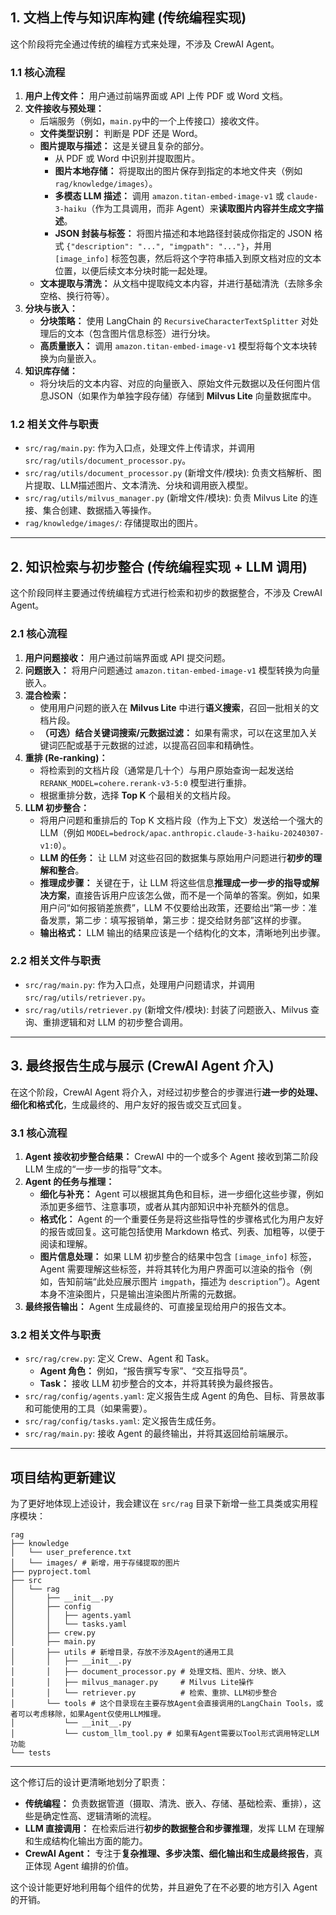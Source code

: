 ## 1\. 文档上传与知识库构建 (传统编程实现)

这个阶段将完全通过传统的编程方式来处理，不涉及 CrewAI Agent。

### 1.1 核心流程

1.  **用户上传文件：** 用户通过前端界面或 API 上传 PDF 或 Word 文档。
2.  **文件接收与预处理：**
      * 后端服务（例如，`main.py`中的一个上传接口）接收文件。
      * **文件类型识别：** 判断是 PDF 还是 Word。
      * **图片提取与描述：** 这是关键且复杂的部分。
          * 从 PDF 或 Word 中识别并提取图片。
          * **图片本地存储：** 将提取出的图片保存到指定的本地文件夹（例如 `rag/knowledge/images`）。
          * **多模态 LLM 描述：** 调用 `amazon.titan-embed-image-v1` 或 `claude-3-haiku`（作为工具调用，而非 Agent）来**读取图片内容并生成文字描述**。
          * **JSON 封装与标签：** 将图片描述和本地路径封装成你指定的 JSON 格式 `{"description": "...", "imgpath": "..."}`，并用 `[image_info]` 标签包裹，然后将这个字符串插入到原文档对应的文本位置，以便后续文本分块时能一起处理。
      * **文本提取与清洗：** 从文档中提取纯文本内容，并进行基础清洗（去除多余空格、换行符等）。
3.  **分块与嵌入：**
      * **分块策略：** 使用 LangChain 的 `RecursiveCharacterTextSplitter` 对处理后的文本（包含图片信息标签）进行分块。
      * **高质量嵌入：** 调用 `amazon.titan-embed-image-v1` 模型将每个文本块转换为向量嵌入。
4.  **知识库存储：**
      * 将分块后的文本内容、对应的向量嵌入、原始文件元数据以及任何图片信息JSON（如果作为单独字段存储）存储到 **Milvus Lite** 向量数据库中。

### 1.2 相关文件与职责

  * `src/rag/main.py`: 作为入口点，处理文件上传请求，并调用 `src/rag/utils/document_processor.py`。
  * `src/rag/utils/document_processor.py` (新增文件/模块): 负责文档解析、图片提取、LLM描述图片、文本清洗、分块和调用嵌入模型。
  * `src/rag/utils/milvus_manager.py` (新增文件/模块): 负责 Milvus Lite 的连接、集合创建、数据插入等操作。
  * `rag/knowledge/images/`: 存储提取出的图片。

-----

## 2\. 知识检索与初步整合 (传统编程实现 + LLM 调用)

这个阶段同样主要通过传统编程方式进行检索和初步的数据整合，不涉及 CrewAI Agent。

### 2.1 核心流程

1.  **用户问题接收：** 用户通过前端界面或 API 提交问题。
2.  **问题嵌入：** 将用户问题通过 `amazon.titan-embed-image-v1` 模型转换为向量嵌入。
3.  **混合检索：**
      * 使用用户问题的嵌入在 **Milvus Lite** 中进行**语义搜索**，召回一批相关的文档片段。
      * **（可选）结合关键词搜索/元数据过滤：** 如果有需求，可以在这里加入关键词匹配或基于元数据的过滤，以提高召回率和精确性。
4.  **重排 (Re-ranking)：**
      * 将检索到的文档片段（通常是几十个）与用户原始查询一起发送给 `RERANK_MODEL=cohere.rerank-v3-5:0` 模型进行重排。
      * 根据重排分数，选择 **Top K** 个最相关的文档片段。
5.  **LLM 初步整合：**
      * 将用户问题和重排后的 Top K 文档片段（作为上下文）发送给一个强大的 LLM（例如 `MODEL=bedrock/apac.anthropic.claude-3-haiku-20240307-v1:0`）。
      * **LLM 的任务：** 让 LLM 对这些召回的数据集与原始用户问题进行**初步的理解和整合**。
      * **推理成步骤：** 关键在于，让 LLM 将这些信息**推理成一步一步的指导或解决方案**，直接告诉用户应该怎么做，而不是一个简单的答案。例如，如果用户问“如何报销差旅费”，LLM 不仅要给出政策，还要给出“第一步：准备发票，第二步：填写报销单，第三步：提交给财务部”这样的步骤。
      * **输出格式：** LLM 输出的结果应该是一个结构化的文本，清晰地列出步骤。

### 2.2 相关文件与职责

  * `src/rag/main.py`: 作为入口点，处理用户问题请求，并调用 `src/rag/utils/retriever.py`。
  * `src/rag/utils/retriever.py` (新增文件/模块): 封装了问题嵌入、Milvus 查询、重排逻辑和对 LLM 的初步整合调用。

-----

## 3\. 最终报告生成与展示 (CrewAI Agent 介入)

在这个阶段，CrewAI Agent 将介入，对经过初步整合的步骤进行**进一步的处理、细化和格式化**，生成最终的、用户友好的报告或交互式回复。

### 3.1 核心流程

1.  **Agent 接收初步整合结果：** CrewAI 中的一个或多个 Agent 接收到第二阶段 LLM 生成的“一步一步的指导”文本。
2.  **Agent 的任务与推理：**
      * **细化与补充：** Agent 可以根据其角色和目标，进一步细化这些步骤，例如添加更多细节、注意事项，或者从其内部知识中补充额外的信息。
      * **格式化：** Agent 的一个重要任务是将这些指导性的步骤格式化为用户友好的报告或回复。这可能包括使用 Markdown 格式、列表、加粗等，以便于阅读和理解。
      * **图片信息处理：** 如果 LLM 初步整合的结果中包含 `[image_info]` 标签，Agent 需要理解这些标签，并将其转化为用户界面可以渲染的指令（例如，告知前端“此处应展示图片 `imgpath`，描述为 `description`”）。Agent 本身不渲染图片，只是输出渲染图片所需的元数据。
3.  **最终报告输出：** Agent 生成最终的、可直接呈现给用户的报告文本。

### 3.2 相关文件与职责

  * `src/rag/crew.py`: 定义 Crew、Agent 和 Task。
      * **Agent 角色：** 例如，“报告撰写专家”、“交互指导员”。
      * **Task：** 接收 LLM 初步整合的文本，并将其转换为最终报告。
  * `src/rag/config/agents.yaml`: 定义报告生成 Agent 的角色、目标、背景故事和可能使用的工具（如果需要）。
  * `src/rag/config/tasks.yaml`: 定义报告生成任务。
  * `src/rag/main.py`: 接收 Agent 的最终输出，并将其返回给前端展示。

-----

## 项目结构更新建议

为了更好地体现上述设计，我会建议在 `src/rag` 目录下新增一些工具类或实用程序模块：

```
rag
├── knowledge
│   └── user_preference.txt
│   └── images/ # 新增，用于存储提取的图片
├── pyproject.toml
├── src
│   └── rag
│       ├── __init__.py
│       ├── config
│       │   ├── agents.yaml
│       │   └── tasks.yaml
│       ├── crew.py
│       ├── main.py
│       ├── utils # 新增目录，存放不涉及Agent的通用工具
│       │   ├── __init__.py
│       │   ├── document_processor.py # 处理文档、图片、分块、嵌入
│       │   ├── milvus_manager.py     # Milvus Lite操作
│       │   └── retriever.py          # 检索、重排、LLM初步整合
│       └── tools # 这个目录现在主要存放Agent会直接调用的LangChain Tools，或者可以考虑移除，如果Agent仅使用LLM推理。
│           └── __init__.py
│           └── custom_llm_tool.py # 如果有Agent需要以Tool形式调用特定LLM功能
└── tests
```

-----

这个修订后的设计更清晰地划分了职责：

  * **传统编程：** 负责数据管道（摄取、清洗、嵌入、存储、基础检索、重排），这些是确定性高、逻辑清晰的流程。
  * **LLM 直接调用：** 在检索后进行**初步的数据整合和步骤推理**，发挥 LLM 在理解和生成结构化输出方面的能力。
  * **CrewAI Agent：** 专注于**复杂推理、多步决策、细化输出和生成最终报告**，真正体现 Agent 编排的价值。

这个设计能更好地利用每个组件的优势，并且避免了在不必要的地方引入 Agent 的开销。
